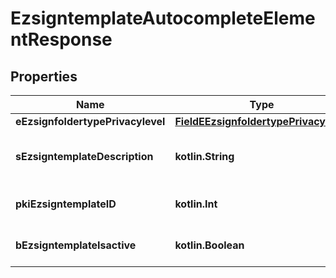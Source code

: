 
# EzsigntemplateAutocompleteElementResponse

## Properties
Name | Type | Description | Notes
------------ | ------------- | ------------- | -------------
**eEzsignfoldertypePrivacylevel** | [**FieldEEzsignfoldertypePrivacylevel**](FieldEEzsignfoldertypePrivacylevel.md) |  | 
**sEzsigntemplateDescription** | **kotlin.String** | The description of the Ezsigntemplate | 
**pkiEzsigntemplateID** | **kotlin.Int** | The unique ID of the Ezsigntemplate | 
**bEzsigntemplateIsactive** | **kotlin.Boolean** | Whether the Ezsigntemplate is active or not | 



